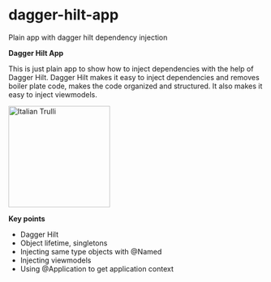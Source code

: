 # dagger-hilt-app
Plain app with dagger hilt dependency injection

**Dagger Hilt App**

This is just plain app to show how to inject dependencies with the help of Dagger Hilt. Dagger Hilt makes it easy to inject dependencies and removes boiler plate code, makes the code organized and structured. It also makes it easy to inject viewmodels.

<img src="https://i.imgur.com/5OuwtVB.png" alt="Italian Trulli" width="200" height="200">

**Key points**
- Dagger Hilt
- Object lifetime, singletons
- Injecting same type objects with @Named
- Injecting viewmodels
- Using @Application to get application context
